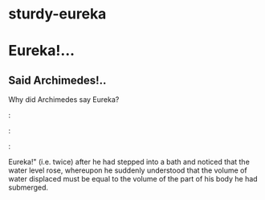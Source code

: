 # sturdy-eureka
# Eureka!...
## Said Archimedes!..
Why did Archimedes say Eureka?

:

:

:


Eureka!" (i.e. twice) after he had stepped into a bath and noticed that the water level rose, whereupon he suddenly understood that the volume of water displaced must be equal to the volume of the part of his body he had submerged.
